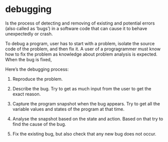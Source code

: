 # debugging
 
  Is the process of detecting and removing of existing and potential errors (also called as ‘bugs’) in a software code that can cause it to behave unexpectedly or crash. 

 To debug a program, user has to start with a problem, isolate the source code of the problem, and then fix it. A user of a progragrammer must know how to fix the problem as knowledge about problem analysis is expected. When the bug is fixed, 

Here’s the debugging process:

1. Reproduce the problem.

2. Describe the bug. Try to get as much input from the user to get the exact reason.

3. Capture the program snapshot when the bug appears. Try to get all the variable values and states of the program at that time.

4. Analyse the snapshot based on the state and action. Based on that try to find the cause of the bug.

5. Fix the existing bug, but also check that any new bug does not occur.